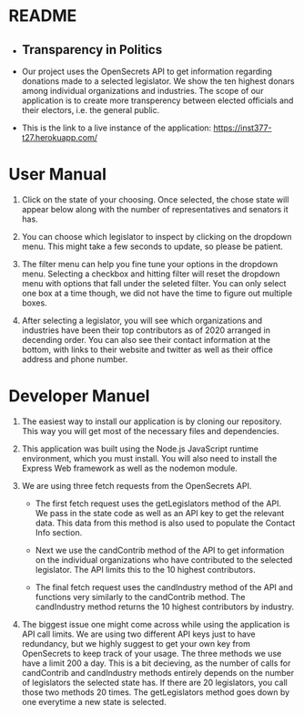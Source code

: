 # README

- ## Transparency in Politics
- Our project uses the OpenSecrets API to get information regarding donations made to a selected legislator. We show the ten highest donars among individual organizations and industries. The scope of our application is to create more transperency between elected officials and their electors, i.e. the general public.

- This is the link to a live instance of the application: https://inst377-t27.herokuapp.com/

# User Manual

1. Click on the state of your choosing. Once selected, the chose state will appear below along with the number of representatives and senators it has.

2. You can choose which legislator to inspect by clicking on the dropdown menu. This might take a few seconds to update, so please be patient.

3. The filter menu can help you fine tune your options in the dropdown menu. Selecting a checkbox and hitting filter will reset the dropdown menu with options that fall under the seleted filter. You can only select one box at a time though, we did not have the time to figure out multiple boxes. 

4. After selecting a legislator, you will see which organizations and industries have been their top contributors as of 2020 arranged in decending order. You can also see their contact information at the bottom, with links to their website and twitter as well as their office address and phone number.

# Developer Manuel

1. The easiest way to install our application is by cloning our repository. This way you will get most of the necessary files and dependencies.

2. This application was built using the Node.js JavaScript runtime environment, which you must install. You will also need to install the Express Web framework as well as the nodemon module.

3. We are using three fetch requests from the OpenSecrets API.
    - The first fetch request uses the getLegislators method of the API. We pass in the state code as well as an API key to get the relevant data. This data from this method is also used to populate the Contact Info section.

    - Next we use the candContrib method of the API to get information on the individual organizations who have contributed to the selected legislator. The API limits this to the 10 highest contributors.

    - The final fetch request uses the candIndustry method of the API and functions very similarly to the candContrib method. The candIndustry method returns the 10 highest contributors by industry.

4. The biggest issue one might come across while using the application is API call limits. We are using two different API keys just to have redundancy, but we highly suggest to get your own key from OpenSecrets to keep track of your usage. The three methods we use have a limit 200 a day. This is a bit decieving, as the number of calls for candContrib and candIndustry methods entirely depends on the number of legislators the selected state has. If there are 20 legislators, you call those two methods 20 times. The getLegislators method goes down by one everytime a new state is selected.


